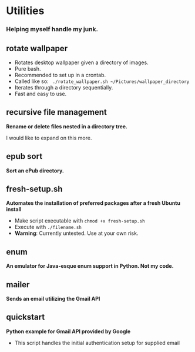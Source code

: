# Utilities
### Helping myself handle my junk.

## rotate wallpaper ##
- Rotates desktop wallpaper given a directory of images.
- Pure bash.
- Recommended to set up in a crontab.
- Called like so:
    ` ./rotate_wallpaper.sh ~/Pictures/wallpaper_directory`
- Iterates through a directory sequentially.
- Fast and easy to use.

## recursive file management
**Rename or delete files nested in a directory tree.**

I would like to expand on this more.

## epub sort
**Sort an ePub directory.**

## fresh-setup.sh
**Automates the installation of preferred packages after a fresh Ubuntu install**

* Make script executable with `chmod +x fresh-setup.sh`
* Execute with `./filename.sh`
* **Warning**: Currently untested. Use at your own risk.

## enum
**An emulator for Java-esque enum support in Python. Not my code.**

## mailer
**Sends an email utilizing the Gmail API**

## quickstart
**Python example for Gmail API provided by Google**
* This script handles the initial authentication setup for supplied email

